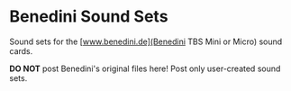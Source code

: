 # Benedini Sound Sets
Sound sets for the [www.benedini.de](Benedini TBS Mini or Micro) sound cards. 

**DO NOT** post Benedini's original files here! Post only user-created sound sets. 
